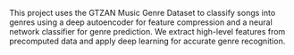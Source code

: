 This project uses the GTZAN Music Genre Dataset to classify songs into genres using a deep autoencoder for feature compression and a neural network classifier for genre prediction.
We extract high-level features from precomputed data and apply deep learning for accurate genre recognition.
